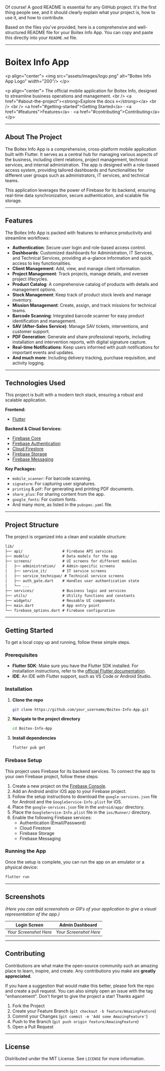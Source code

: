 Of course\! A good README is essential for any GitHub project. It's the first thing people see, and it should clearly explain what your project is, how to use it, and how to contribute.

Based on the files you've provided, here is a comprehensive and well-structured README file for your Boitex Info App. You can copy and paste this directly into your `README.md` file.

-----

# Boitex Info App

\<p align="center"\>
\<img src="assets/images/logo.png" alt="Boitex Info App Logo" width="200"/\>
\</p\>

\<p align="center"\>
The official mobile application for Boitex Info, designed to streamline business operations and management.
\<br /\>
\<a href="\#about-the-project"\>\<strong\>Explore the docs »\</strong\>\</a\>
\<br /\>
\<br /\>
\<a href="\#getting-started"\>Getting Started\</a\>
·
\<a href="\#features"\>Features\</a\>
·
\<a href="\#contributing"\>Contributing\</a\>
\</p\>

-----

## About The Project

The Boitex Info App is a comprehensive, cross-platform mobile application built with Flutter. It serves as a central hub for managing various aspects of the business, including client relations, project management, technical services, and internal administration. The app is designed with a role-based access system, providing tailored dashboards and functionalities for different user groups such as administrators, IT services, and technical teams.

This application leverages the power of Firebase for its backend, ensuring real-time data synchronization, secure authentication, and scalable file storage.

-----

## Features

The Boitex Info App is packed with features to enhance productivity and streamline workflows:

  * **Authentication**: Secure user login and role-based access control.
  * **Dashboards**: Customized dashboards for Administration, IT Services, and Technical Services, providing at-a-glance information and quick access to key functionalities.
  * **Client Management**: Add, view, and manage client information.
  * **Project Management**: Track projects, manage details, and oversee project lifecycles.
  * **Product Catalog**: A comprehensive catalog of products with details and management options.
  * **Stock Management**: Keep track of product stock levels and manage inventory.
  * **Mission Management**: Create, assign, and track missions for technical teams.
  * **Barcode Scanning**: Integrated barcode scanner for easy product identification and management.
  * **SAV (After-Sales Service)**: Manage SAV tickets, interventions, and customer support.
  * **PDF Generation**: Generate and share professional reports, including installation and intervention reports, with digital signature capture.
  * **Real-time Notifications**: Keep users informed with push notifications for important events and updates.
  * **And much more**: Including delivery tracking, purchase requisition, and activity logging.

-----

## Technologies Used

This project is built with a modern tech stack, ensuring a robust and scalable application.

**Frontend:**

  * [Flutter](https://flutter.dev/)

**Backend & Cloud Services:**

  * [Firebase Core](https://firebase.google.com/docs/flutter/setup)
  * [Firebase Authentication](https://firebase.google.com/docs/auth)
  * [Cloud Firestore](https://firebase.google.com/docs/firestore)
  * [Firebase Storage](https://firebase.google.com/docs/storage)
  * [Firebase Messaging](https://firebase.google.com/docs/cloud-messaging)

**Key Packages:**

  * `mobile_scanner`: For barcode scanning.
  * `signature`: For capturing user signatures.
  * `printing` & `pdf`: For generating and printing PDF documents.
  * `share_plus`: For sharing content from the app.
  * `google_fonts`: For custom fonts.
  * And many more, as listed in the `pubspec.yaml` file.

-----

## Project Structure

The project is organized into a clean and scalable structure:

```
lib/
├── api/                  # Firebase API services
├── models/               # Data models for the app
├── screens/              # UI screens for different modules
│   ├── administration/   # Admin-specific screens
│   ├── service_it/       # IT service screens
│   ├── service_technique/ # Technical service screens
│   ├── auth_gate.dart    # Handles user authentication state
│   └── ...
├── services/             # Business logic and services
├── utils/                # Utility functions and constants
├── widgets/              # Reusable UI components
├── main.dart             # App entry point
└── firebase_options.dart # Firebase configuration
```

-----

## Getting Started

To get a local copy up and running, follow these simple steps.

### Prerequisites

  * **Flutter SDK**: Make sure you have the Flutter SDK installed. For installation instructions, refer to the [official Flutter documentation](https://flutter.dev/docs/get-started/install).
  * **IDE**: An IDE with Flutter support, such as VS Code or Android Studio.

### Installation

1.  **Clone the repo**
    ```sh
    git clone https://github.com/your_username/Boitex-Info-App.git
    ```
2.  **Navigate to the project directory**
    ```sh
    cd Boitex-Info-App
    ```
3.  **Install dependencies**
    ```sh
    flutter pub get
    ```

### Firebase Setup

This project uses Firebase for its backend services. To connect the app to your own Firebase project, follow these steps:

1.  Create a new project on the [Firebase Console](https://console.firebase.google.com/).
2.  Add an Android and/or iOS app to your Firebase project.
3.  Follow the setup instructions to download the `google-services.json` file for Android and the `GoogleService-Info.plist` for iOS.
4.  Place the `google-services.json` file in the `android/app/` directory.
5.  Place the `GoogleService-Info.plist` file in the `ios/Runner/` directory.
6.  Enable the following Firebase services:
      * Authentication (Email/Password)
      * Cloud Firestore
      * Firebase Storage
      * Firebase Messaging

### Running the App

Once the setup is complete, you can run the app on an emulator or a physical device:

```sh
flutter run
```

-----

## Screenshots

*(Here you can add screenshots or GIFs of your application to give a visual representation of the app.)*

| Login Screen | Admin Dashboard |
| :----------: | :-------------: |
|  *Your Screenshot Here* |  *Your Screenshot Here* |

-----

## Contributing

Contributions are what make the open-source community such an amazing place to learn, inspire, and create. Any contributions you make are **greatly appreciated**.

If you have a suggestion that would make this better, please fork the repo and create a pull request. You can also simply open an issue with the tag "enhancement".
Don't forget to give the project a star\! Thanks again\!

1.  Fork the Project
2.  Create your Feature Branch (`git checkout -b feature/AmazingFeature`)
3.  Commit your Changes (`git commit -m 'Add some AmazingFeature'`)
4.  Push to the Branch (`git push origin feature/AmazingFeature`)
5.  Open a Pull Request

-----

## License

Distributed under the MIT License. See `LICENSE` for more information.

-----
